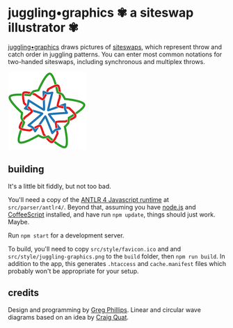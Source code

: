 # juggling•graphics ✾ a siteswap illustrator ✾

[juggling•graphics](https://juggling.graphics) draws pictures of [siteswaps](https://en.wikipedia.org/wiki/Siteswap), which represent throw and catch order in juggling patterns. You can enter most common notations for two-handed siteswaps, including synchronous and multiplex throws.

![five cycles of the siteswap 423](src/style/juggling-graphics.png "five cycles of 423")

## building

It's a little bit fiddly, but not too bad.

You'll need a copy of the [ANTLR 4 Javascript runtime](https://github.com/antlr/antlr4/blob/master/doc/javascript-target.md) at `src/parser/antlr4/`. Beyond that, assuming you have [node.js](https://nodejs.org/en/) and [CoffeeScript](http://coffeescript.org) installed, and have run `npm update`, things should just work. Maybe.

Run `npm start` for a development server.

To build, you'll need to copy `src/style/favicon.ico` and  and `src/style/juggling-graphics.png` to the `build` folder, then `npm run build`. In addition to the app, this generates `.htaccess` and `cache.manifest` files which probably won't be appropriate for your setup.

## credits

Design and programming by [Greg Phillips](https://last3.in). Linear and circular wave diagrams based on an idea by [Craig Quat](http://quatprops.com).
